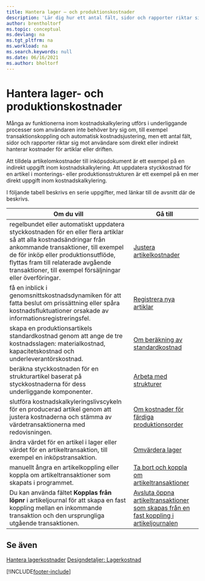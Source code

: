 ```yaml
---
title: Hantera lager – och produktionskostnader
description: 'Lär dig hur ett antal fält, sidor och rapporter riktar sig till användare som direkt eller indirekt hanterar kostnaden för artiklar eller operationer.'
author: brentholtorf
ms.topic: conceptual
ms.devlang: na
ms.tgt_pltfrm: na
ms.workload: na
ms.search.keywords: null
ms.date: 06/16/2021
ms.author: bholtorf
---
```

# <a name="handling-inventory-and-manufacturing-costs"></a>Hantera lager- och produktionskostnader

Många av funktionerna inom kostnadskalkylering utförs i underliggande processer som användaren inte behöver bry sig om, till exempel transaktionskoppling och automatisk kostnadsjustering, men ett antal fält, sidor och rapporter riktar sig mot användare som direkt eller indirekt hanterar kostnader för artiklar eller driften.  

 Att tilldela artikelomkostnader till inköpsdokument är ett exempel på en indirekt uppgift inom kostnadskalkylering. Att uppdatera styckkostnad för en artikel i monterings- eller produktionsstrukturen är ett exempel på en mer direkt uppgift inom kostnadskalkylering.  

 I följande tabell beskrivs en serie uppgifter, med länkar till de avsnitt där de beskrivs.   

|**Om du vill**|**Gå till**|  
|------------|-------------|  
|regelbundet eller automatiskt uppdatera styckkostnaden för en eller flera artiklar så att alla kostnadsändringar från ankommande transaktioner, till exempel de för inköp eller produktionsutflöde, flyttas fram till relaterade avgående transaktioner, till exempel försäljningar eller överföringar.|[Justera artikelkostnader](inventory-how-adjust-item-costs.md)|  
|få en inblick i genomsnittskostnadsdynamiken för att fatta beslut om prissättning eller spåra kostnadsfluktuationer orsakade av informationsregistreringsfel.|[Registrera nya artiklar](inventory-how-register-new-items.md)|  
|skapa en produktionsartikels standardkostnad genom att ange de tre kostnadsslagen: materialkostnad, kapacitetskostnad och underleverantörskostnad.|[Om beräkning av standardkostnad](finance-about-calculating-standard-cost.md)|  
|beräkna styckkostnaden för en strukturartikel baserat på styckkostnaderna för dess underliggande komponenter.|[Arbeta med strukturer](inventory-how-work-BOMs.md) |  
|slutföra kostnadskalkyleringslivscykeln för en producerad artikel genom att justera kostnaderna och stämma av värdetransaktionerna med redovisningen.|[Om kostnader för färdiga produktionsorder](finance-about-finished-production-order-costs.md)|  
|ändra värdet för en artikel i lager eller värdet för en artikeltransaktion, till exempel en inköpstransaktion.|[Omvärdera lager](inventory-how-revalue-inventory.md)|
|manuellt ångra en artikelkoppling eller koppla om artikeltransaktioner som skapats i programmet.|[Ta bort och koppla om artikeltransaktioner](finance-how-to-remove-and-reapply-item-entries.md)|  
|Du kan använda fältet **Kopplas från löpnr** i artikeljournal för att skapa en fast koppling mellan en inkommande transaktion och den ursprungliga utgående transaktionen.|[Avsluta öppna artikeltransaktioner som skapas från en fast koppling i artikeljournalen](finance-how-to-close-open-item-ledger-entries-resulting-from-fixed-application-in-the-item-journal.md)|  

## <a name="see-also"></a>Se även

[Hantera lagerkostnader](finance-manage-inventory-costs.md)
[Designdetaljer: Lagerkostnad](design-details-inventory-costing.md)


[!INCLUDE[footer-include](includes/footer-banner.md)]
